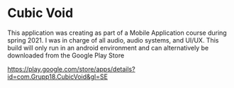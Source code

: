 # Cubic Void
This application was creating as part of a Mobile Application course during spring 2021.
I was in charge of all audio, audio systems, and UI/UX.
This build will only run in an android environment and can alternatively be downloaded from the Google Play Store

https://play.google.com/store/apps/details?id=com.Grupp18.CubicVoid&gl=SE
